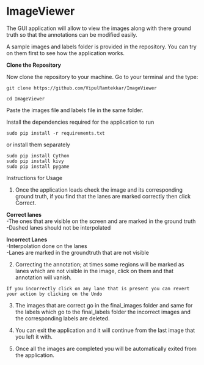 # ImageViewer
The GUI application will allow to view the images along with there ground truth so that the annotations can be modified easily.

A sample images and labels folder is provided in the repository. You can try on them first to see how the application works. 

**Clone the Repository**

Now clone the repository to your machine. Go to your terminal and the type:
```
git clone https://github.com/VipulRamtekkar/ImageViewer
```
```
cd ImageViewer
```

Paste the images file and labels file in the same folder.

Install the dependencies required for the application to run

```
sudo pip install -r requirements.txt
```

or install them separately

```
sudo pip install Cython
sudo pip install kivy
sudo pip install pygame
```

Instructions for Usage

1. Once the application loads check the image and its corresponding ground truth, if you find that the lanes are marked correctly then click Correct. <br>

**Correct lanes** <br>
-The ones that are visible on the screen and are marked in the ground truth <br>
-Dashed lanes should not be interpolated <br>

**Incorrect Lanes** <br>
-Interpolation done on the lanes <br>
-Lanes are marked in the groundtruth that are not visible <br>

2. Correcting the annotation; at times some regions will be marked as lanes which are not visible in the image, click on them and that annotation will vanish. 
```
If you incorrectly click on any lane that is present you can revert your action by clicking on the Undo
```

3. The images that are correct go in the final_images folder and same for the labels which go to the final_labels folder
the incorrect images and the corresponding labels are deleted. 

4. You can exit the application and it will continue from the last image that you left it with.

5. Once all the images are completed you will be automatically exited from the application.
